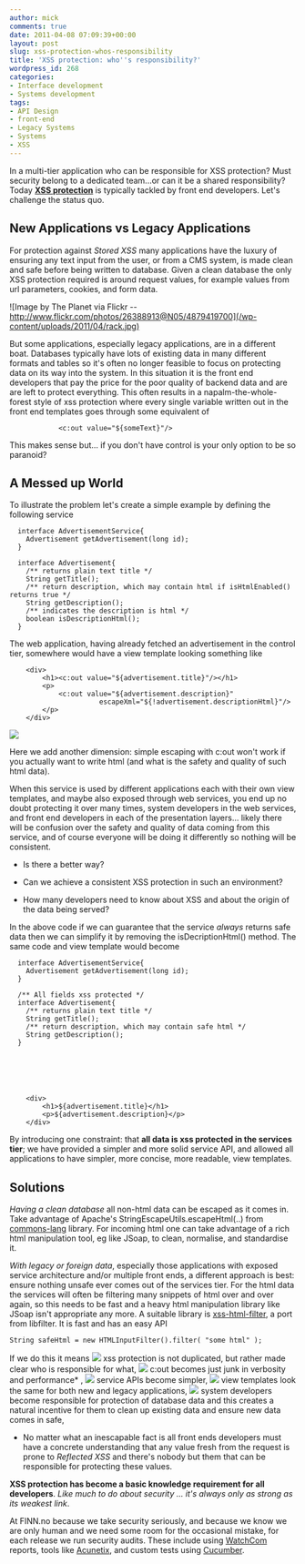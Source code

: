 ```yaml
---
author: mick
comments: true
date: 2011-04-08 07:09:39+00:00
layout: post
slug: xss-protection-whos-responsibility
title: 'XSS protection: who''s responsibility?'
wordpress_id: 268
categories:
- Interface development
- Systems development
tags:
- API Design
- front-end
- Legacy Systems
- Systems
- XSS
---
```


In a multi-tier application who can be responsible for XSS protection?
Must security belong to a dedicated team...or can it be a shared responsibility?
Today **[XSS protection](http://en.wikipedia.org/wiki/Cross-site_scripting)** is typically tackled by front end developers.
Let's challenge the status quo.

  




## New Applications vs Legacy Applications


For protection against _Stored XSS_ many applications have the luxury of ensuring any text input from the user, or from a CMS system, is made clean and safe before being written to database. Given a clean database the only XSS protection required is around request values, for example values from url parameters, cookies, and form data.



  
![Image by The Planet via Flickr -- http://www.flickr.com/photos/26388913@N05/4879419700](/wp-content/uploads/2011/04/rack.jpg)


But some applications, especially legacy applications, are in a different boat. Databases typically have lots of existing data in many different formats and tables so it's often no longer feasible to focus on protecting data on its way into the system. In this situation it is the front end developers that pay the price for the poor quality of backend data and are are left to protect everything. This often results in a napalm-the-whole-forest style of xss protection where every single variable written out in the front end templates goes through some equivalent of

    
                <c:out value="${someText}"/> 






This makes sense but...   if you don't have control is your only option to be so paranoid?  




## A Messed up World



To illustrate the problem let's create a simple example by defining the following service

    
    
      interface AdvertisementService{
        Advertisement getAdvertisement(long id);
      }
    
      interface Advertisement{
        /** returns plain text title */
        String getTitle();
        /** return description, which may contain html if isHtmlEnabled() returns true */
        String getDescription();
        /** indicates the description is html */
        boolean isDescriptionHtml();
      }
    


The web application, having already fetched an advertisement in the control tier, somewhere would have a view template looking something like

    
    
        <div>
            <h1><c:out value="${advertisement.title}"/></h1>
            <p>
                <c:out value="${advertisement.description}" 
                          escapeXml="${!advertisement.descriptionHtml}"/>
            </p>
        </div>
    





![](/wp-content/uploads/2010/11/information.gif)

Here we add another dimension: simple escaping with c:out won't work if you actually want to write html (and what is the safety and quality of such html data).



  




When this service is used by different applications each with their own view templates, and maybe also exposed through web services, you end up no doubt protecting it over many times, system developers in the web services, and front end developers in each of the presentation layers... likely there will be confusion over the safety and quality of data coming from this service, and of course everyone will be doing it differently so nothing will be consistent. 




	
  * Is there a better way?

	
  * Can we achieve a consistent XSS protection in such an environment?

	
  * How many developers need to know about XSS and about the origin of the data being served?



In the above code if we can guarantee that the service _always_ returns safe data then we can simplify it by removing the isDecriptionHtml() method. The same code and view template would become

    
    
      interface AdvertisementService{
        Advertisement getAdvertisement(long id);
      }
    
      /** All fields xss protected */
      interface Advertisement{
        /** returns plain text title */
        String getTitle();
        /** return description, which may contain safe html */
        String getDescription();
      }
    



    
    
        <div>
            <h1>${advertisement.title}</h1>
            <p>${advertisement.description}</p>
        </div>
    



By introducing one constraint: that **all data is xss protected in the services tier**; we have provided a simpler and more solid service API, and allowed all applications to have simpler, more concise, more readable, view templates.



## Solutions



_Having a clean database_ all non-html data can be escaped as it comes in. Take advantage of Apache's StringEscapeUtils.escapeHtml(..) from [commons-lang](http://commons.apache.org/lang/) library. For incoming html one can take advantage of a rich html manipulation tool, eg like JSoap, to clean, normalise, and standardise it.

_With legacy or foreign data_, especially those applications with exposed service architecture and/or multiple front ends, a different approach is best: ensure nothing unsafe ever comes out of the services tier. For the html data the services will often be filtering many snippets of html over and over again, so this needs to be fast and a heavy html manipulation library like JSoap isn't appropriate any more. 
A suitable library is [xss-html-filter](http://finn-no.github.com/xss-html-filter), a port from libfilter. It is fast and has an easy API
    
    String safeHtml = new HTMLInputFilter().filter( "some html" );



If we do this it means
![](/wp-content/uploads/2010/11/lightbulb_on.gif) xss protection is not duplicated, but rather made clear who is responsible for what,
![](/wp-content/uploads/2010/11/lightbulb_on.gif) c:out becomes just junk in verbosity and performance* ,
![](/wp-content/uploads/2010/11/lightbulb_on.gif) service APIs become simpler,
![](/wp-content/uploads/2010/11/lightbulb_on.gif) view templates look the same for both new and legacy applications,
![](/wp-content/uploads/2010/11/lightbulb_on.gif) system developers become responsible for protection of database data and this creates a natural incentive for them to clean up existing data and ensure new data comes in safe,

 * No matter what an inescapable fact is all front ends developers must have a concrete understanding that any value fresh from the request is prone to _Reflected XSS_ and there's nobody but them that can be responsible for protecting these values.

**XSS protection has become a basic knowledge requirement for all developers**.
_Like much to do about security ... it's always only as strong as its weakest link_.

At FINN.no because we take security seriously, and because we know we are only human and we need some room for the occasional mistake, for each release we run security audits. These include using [WatchCom](http://www.watchcom.no/) reports, tools like [Acunetix](http://www.acunetix.com/), and custom tests using [Cucumber](http://cukes.info/).


